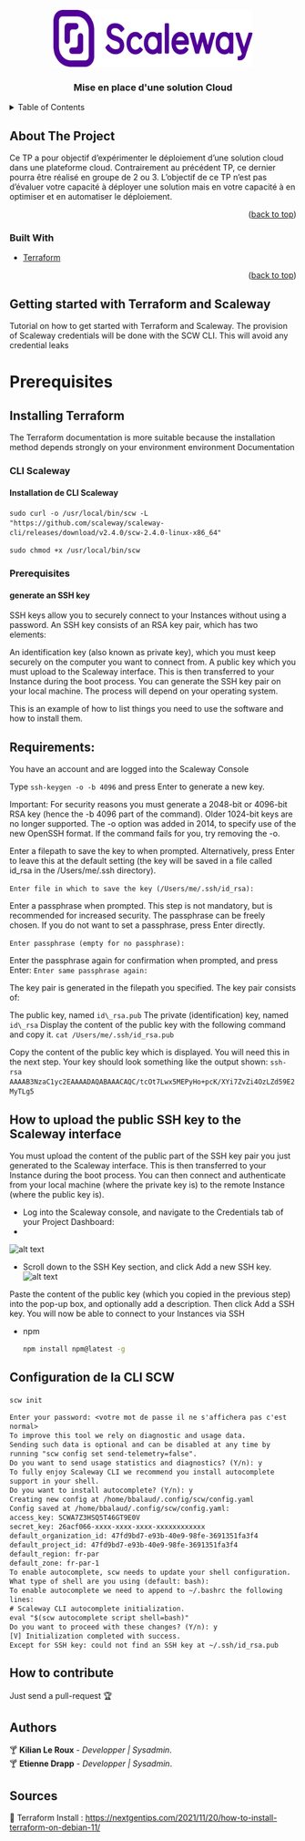 <div id="top"></div>

<!-- PROJECT LOGO -->
<br />
<div align="center">
  <a href="https://github.com/github_username/repo_name">
    <img src="images/télécharger.png" alt="Logo" width="350" height="100">
  </a>
<h3 align="center">Mise en place d'une solution Cloud</h3>
</div>

<!-- TABLE OF CONTENTS -->
<details>
  <summary>Table of Contents</summary>
  <ol>
    <li>
      <a href="#about-the-project">About The Project</a>
      <ul>
        <li><a href="#built-with">Built With</a></li>
      </ul>
    </li>
    <li>
      <a href="#getting-started">Getting Started</a>
      <ul>
        <li><a href="#prerequisites">Prerequisites</a></li>
        <li><a href="#installation">Installation</a></li>
      </ul>
    </li>
    <li><a href="#usage">Usage</a></li>
    <li><a href="#contributing">Contributing</a></li>
    <li><a href="#contact">Contact</a></li>
  </ol>
</details>

<!-- ABOUT THE PROJECT -->
## About The Project

Ce TP a pour objectif d’expérimenter le déploiement d’une solution cloud dans une plateforme
cloud. Contrairement au précédent TP, ce dernier pourra être réalisé en groupe de 2 ou 3. L’objectif
de ce TP n’est pas d’évaluer votre capacité à déployer une solution mais en votre capacité à en
optimiser et en automatiser le déploiement.

<p align="right">(<a href="#top">back to top</a>)</p>

### Built With

* [Terraform](https://www.terraform.io/cli/commands/plan)

<p align="right">(<a href="#top">back to top</a>)</p>

<!-- GETTING STARTED -->
## Getting started with Terraform and Scaleway

Tutorial on how to get started with Terraform and Scaleway.
The provision of Scaleway credentials will be done with the SCW CLI. This will avoid any credential leaks

# Prerequisites
## Installing Terraform
The Terraform documentation is more suitable because the installation method depends strongly on your environment
environment Documentation

### CLI Scaleway
#### Installation de CLI Scaleway


```sudo curl -o /usr/local/bin/scw -L "https://github.com/scaleway/scaleway-cli/releases/download/v2.4.0/scw-2.4.0-linux-x86_64" ```
  
  ```sudo chmod +x /usr/local/bin/scw ```
  
### Prerequisites
#### generate an SSH key

SSH keys allow you to securely connect to your Instances without using a password. An SSH key consists of an RSA key pair, which has two elements:

An identification key (also known as private key), which you must keep securely on the computer you want to connect from.
A public key which you must upload to the Scaleway interface. This is then transferred to your Instance during the boot process.
You can generate the SSH key pair on your local machine. The process will depend on your operating system.

This is an example of how to list things you need to use the software and how to install them.
## Requirements:
You have an account and are logged into the Scaleway Console

Type ```ssh-keygen -o -b 4096``` and press Enter to generate a new key.

Important: For security reasons you must generate a 2048-bit or 4096-bit RSA key (hence the -b 4096 part of the command). Older 1024-bit keys are no longer supported. The -o option was added in 2014, to specify use of the new OpenSSH format. If the command fails for you, try removing the -o.

Enter a filepath to save the key to when prompted. Alternatively, press Enter to leave this at the default setting (the key will be saved in a file called id_rsa in the /Users/me/.ssh directory).

```Enter file in which to save the key (/Users/me/.ssh/id_rsa):```

Enter a passphrase when prompted. This step is not mandatory, but is recommended for increased security. The passphrase can be freely chosen. If you do not want to set a passphrase, press Enter directly.

```Enter passphrase (empty for no passphrase):```

Enter the passphrase again for confirmation when prompted, and press Enter:
```Enter same passphrase again:```

The key pair is generated in the filepath you specified. The key pair consists of:

The public key, named ```id\_rsa.pub```
The private (identification) key, named ```id\_rsa```
Display the content of the public key with the following command and copy it.
```cat /Users/me/.ssh/id_rsa.pub```

Copy the content of the public key which is displayed. You will need this in the next step. Your key should look something like the output shown:
```ssh-rsa AAAAB3NzaC1yc2EAAAADAQABAAACAQC/tcOt7Lwx5MEPyHo+pcK/XYi7ZvZi4OzLZd59E2MyTLg5```
## How to upload the public SSH key to the Scaleway interface
You must upload the content of the public part of the SSH key pair you just generated to the Scaleway interface. This is then transferred to your Instance during the boot process. You can then connect and authenticate from your local machine (where the private key is) to the remote Instance (where the public key is).

* Log into the Scaleway console, and navigate to the Credentials tab of your Project Dashboard:
* 
![alt text](https://github.com/MrRize-web/TP-3-Mise-en-place-d-une-solution-Cloud-KLR-ED/images/scaleway-credentials-nav.png)

* Scroll down to the SSH Key section, and click Add a new SSH key.
![alt text](https://github.com/MrRize-web/TP-3-Mise-en-place-d-une-solution-Cloud-KLR-ED/images/scaleway-ssh-keys.png)

Paste the content of the public key (which you copied in the previous step) into the pop-up box, and optionally add a description. Then click Add a SSH key.
You will now be able to connect to your Instances via SSH

* npm
  ```sh
  npm install npm@latest -g
  ```
## Configuration de la CLI SCW
```scw init```

```Enter a valid secret-key or an email: <votre_mail>
Enter your password: <votre mot de passe il ne s'affichera pas c'est normal>
To improve this tool we rely on diagnostic and usage data.
Sending such data is optional and can be disabled at any time by running "scw config set send-telemetry=false".
Do you want to send usage statistics and diagnostics? (Y/n): y
To fully enjoy Scaleway CLI we recommend you install autocomplete support in your shell.
Do you want to install autocomplete? (Y/n): y
Creating new config at /home/bbalaud/.config/scw/config.yaml
Config saved at /home/bbalaud/.config/scw/config.yaml:
access_key: SCWA7Z3HSQ5T46GT9E0V
secret_key: 26acf066-xxxx-xxxx-xxxx-xxxxxxxxxxxx
default_organization_id: 47fd9bd7-e93b-40e9-98fe-3691351fa3f4
default_project_id: 47fd9bd7-e93b-40e9-98fe-3691351fa3f4
default_region: fr-par
default_zone: fr-par-1
To enable autocomplete, scw needs to update your shell configuration.
What type of shell are you using (default: bash):
To enable autocomplete we need to append to ~/.bashrc the following lines:
# Scaleway CLI autocomplete initialization.
eval "$(scw autocomplete script shell=bash)"
Do you want to proceed with these changes? (Y/n): y
[V] Initialization completed with success.
Except for SSH key: could not find an SSH key at ~/.ssh/id_rsa.pub
```

## How to contribute
Just send a pull-request :trophy:

## Authors
:cocktail: <b>Kilian Le Roux</b> - <i>Developper | Sysadmin</i>. </br>
:cocktail: <b>Etienne Drapp</b> - <i>Developper | Sysadmin</i>. </br>

## Sources
:gem: Terraform Install : https://nextgentips.com/2021/11/20/how-to-install-terraform-on-debian-11/ </br>
